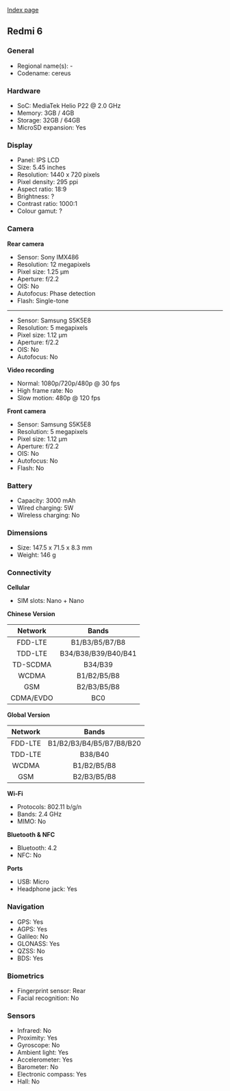 [Index page](../../)

## Redmi 6

### General

* Regional name(s): -
* Codename: cereus

### Hardware

* SoC: MediaTek Helio P22 @ 2.0 GHz
* Memory: 3GB / 4GB
* Storage: 32GB / 64GB
* MicroSD expansion: Yes

### Display

* Panel: IPS LCD
* Size: 5.45 inches
* Resolution: 1440 x 720 pixels
* Pixel density: 295 ppi
* Aspect ratio: 18:9
* Brightness: ?
* Contrast ratio: 1000:1
* Colour gamut: ?

### Camera

**Rear camera**

* Sensor: Sony IMX486
* Resolution: 12 megapixels
* Pixel size: 1.25 µm
* Aperture: f/2.2
* OIS: No
* Autofocus: Phase detection
* Flash: Single-tone

---

* Sensor: Samsung S5K5E8
* Resolution: 5 megapixels
* Pixel size: 1.12 µm
* Aperture: f/2.2
* OIS: No
* Autofocus: No

**Video recording**

* Normal: 1080p/720p/480p @ 30 fps
* High frame rate: No
* Slow motion: 480p @ 120 fps

**Front camera**

* Sensor: Samsung S5K5E8
* Resolution: 5 megapixels
* Pixel size: 1.12 µm
* Aperture: f/2.2
* OIS: No
* Autofocus: No
* Flash: No

### Battery

* Capacity: 3000 mAh
* Wired charging: 5W
* Wireless charging: No

### Dimensions

* Size: 147.5 x 71.5 x 8.3 mm
* Weight: 146 g

### Connectivity

**Cellular**

* SIM slots: Nano + Nano

**Chinese Version**

|  Network  |   Bands   |
|:---------:|:-------------------:|
|  FDD-LTE  |    B1/B3/B5/B7/B8   |
|   TDD-LTE  | B34/B38/B39/B40/B41 |
|  TD-SCDMA |       B34/B39       |
|   WCDMA   |     B1/B2/B5/B8     |
|    GSM    |     B2/B3/B5/B8     |
| CDMA/EVDO |         BC0         |

**Global Version**

| Network | Bands |
|:-------:|:---------------------:|
| FDD-LTE | B1/B2/B3/B4/B5/B7/B8/B20 |
| TDD-LTE | B38/B40 |
| WCDMA | B1/B2/B5/B8 |
| GSM | B2/B3/B5/B8 |

**Wi-Fi**

* Protocols: 802.11 b/g/n
* Bands: 2.4 GHz
* MIMO: No

**Bluetooth & NFC**

* Bluetooth: 4.2
* NFC: No

**Ports**

* USB: Micro
* Headphone jack: Yes

### Navigation

* GPS: Yes
* AGPS: Yes
* Galileo: No
* GLONASS: Yes
* QZSS: No
* BDS: Yes

### Biometrics

* Fingerprint sensor: Rear
* Facial recognition: No

### Sensors

* Infrared: No
* Proximity: Yes
* Gyroscope: No
* Ambient light: Yes
* Accelerometer: Yes
* Barometer: No
* Electronic compass: Yes
* Hall: No